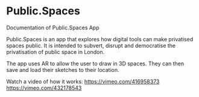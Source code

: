 # Public.Spaces
Documentation of Public.Spaces App

Public.Spaces is an app that explores how digital tools can make privatised spaces public. It is intended to subvert, disrupt and democratise the privatisation of public space in London.

The app uses AR to allow the user to draw in 3D spaces. They can then save and load their sketches to their location.


Watch a video of how it works:
https://vimeo.com/416958373
https://vimeo.com/432178543

